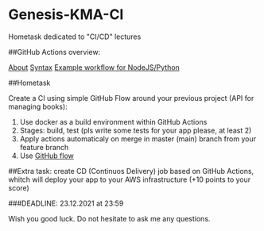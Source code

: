 # Genesis-KMA-CI
Hometask dedicated to "CI/CD" lectures

##GitHub Actions overview:

[About](https://docs.github.com/en/actions/learn-github-actions/understanding-github-actions)
[Syntax](https://docs.github.com/en/actions/learn-github-actions/workflow-syntax-for-github-actions)
[Example workflow for NodeJS/Python](https://docs.github.com/en/actions/automating-builds-and-tests/building-and-testing-nodejs-or-python)

##Hometask

Create a CI using simple GitHub Flow around your previous project (API for managing books):
1. Use docker as a build environment within GitHub Actions
2. Stages: build, test (pls write some tests for your app please, at least 2)
3. Apply actions automaticaly on merge in master (main) branch from your feature branch
4. Use [GitHub flow](http://cdn-ak.f.st-hatena.com/images/fotolife/s/shoma2da/20151104/20151104223339.png)

##Extra task: create CD (Continuos Delivery) job based on GitHub Actions, whitch will deploy your app to your AWS infrastructure (+10 points to your score)

###DEADLINE: 23.12.2021 at 23:59

Wish you good luck. Do not hesitate to ask me any questions.

